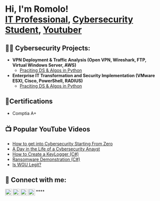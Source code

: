 <h1>Hi, I'm Romolo! <br/><a href="https://github.com/joshmadakor1">IT Professional</a>, <a href="https://www.linkedin.com/in/joshmadakor/">Cybersecurity Student</a>, <a href="https://www.youtube.com/c/joshmadakor">Youtuber</a></h1>

<h2>👨‍💻 Cybersecurity Projects:</h2>

- <b>VPN Deployment & Traffic Analysis (Open VPN, Wireshark, FTP, Virtual Windows Server, AWS)</b>
  - [Praciting DS & Algos in Python](https://github.com/RomoloSingh/VPNLab)
- <b>Enterprise IT Transformation and Security Implementation (VMware ESXI, Cisco, PowerShell, RADIUS)</b>
   - [Praciting DS & Algos in Python](https://github.com/joshmadakor1/Algorithms-Practice)

<h2>📄Certifications </h2>

- Comptia A+

<h2>📺 Popular YouTube Videos</h2>

- [How to get into Cybersecurity Starting From Zero](https://www.youtube.com/watch?v=a83ASGn_V_s)
- [A Day in the Life of a Cybersecurity Anayst](https://www.youtube.com/watch?v=uHy3oM7NnoU)
- [How to Create a KeyLogger (C#)](https://www.youtube.com/watch?v=N-L9hklSlNk)
- [Ransomware Demonstration (C#)](https://www.youtube.com/watch?v=OfvdQeh79s0)
- [Is WGU Legit?](https://www.youtube.com/watch?v=E2MwRWxDBkA)

<h2> 🤳 Connect with me:</h2>

[<img align="left" alt="JoshMadakor | YouTube" width="22px" src="https://cdn.jsdelivr.net/npm/simple-icons@v3/icons/youtube.svg" />][youtube]
[<img align="left" alt="JoshMadakor | Twitter" width="22px" src="https://cdn.jsdelivr.net/npm/simple-icons@v3/icons/twitter.svg" />][twitter]
[<img align="left" alt="JoshMadakor | LinkedIn" width="22px" src="https://cdn.jsdelivr.net/npm/simple-icons@v3/icons/linkedin.svg" />][linkedin]
[<img align="left" alt="JoshMadakor | Instagram" width="22px" src="https://cdn.jsdelivr.net/npm/simple-icons@v3/icons/instagram.svg" />][instagram]

[twitter]: https://twitter.com/RomoloSingh
[youtube]: https://www.youtube.com/c/joshmadakor
[instagram]: https://www.instagram.com/RomoloSingh/
[linkedin]: https://linkedin.com/in/RomoloSingh

<!--
**joshmadakor1/joshmadakor1** is a ✨ _special_ ✨ repository because its `README.md` (this file) appears on your GitHub profile.

Here are some ideas to get you started:

- 🔭 I’m currently working on ...
- 🌱 I’m currently learning ...
- 👯 I’m looking to collaborate on ...
- 🤔 I’m looking for help with ...
- 💬 Ask me about ...
- 📫 How to reach me: ...
- 😄 Pronouns: ...
- ⚡ Fun fact: ...
-->****
